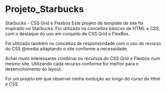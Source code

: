 # Projeto_Starbucks

Starbucks - CSS Grid e Flexbox
Este projeto de template de site foi inspirado no Starbucks. Foi utilizado os conceitos básicos de HTML e CSS, com o destaque do uso em conjunto de CSS Grid e FlexBox.

Foi utilizado também os conceitos de responsividade com o uso do recurso do CSS @media adaptando o site conforme a necessidade.

Achei muito interessante combinar os recursos do CSS Grid e Flexbox num mesmo site. Utilizando cada recurso conforme for melhor para o desenvolvimento do layout.

Foi um projeto em que observei minha evolução ao longo do curso do Html e CSS
